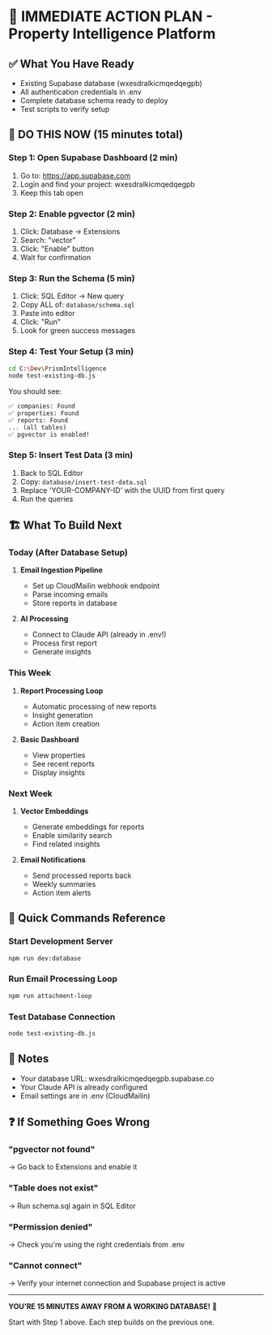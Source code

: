 # 🎯 IMMEDIATE ACTION PLAN - Property Intelligence Platform

## ✅ What You Have Ready
- Existing Supabase database (wxesdralkicmqedqegpb)
- All authentication credentials in .env
- Complete database schema ready to deploy
- Test scripts to verify setup

## 🚀 DO THIS NOW (15 minutes total)

### Step 1: Open Supabase Dashboard (2 min)
1. Go to: https://app.supabase.com
2. Login and find your project: wxesdralkicmqedqegpb
3. Keep this tab open

### Step 2: Enable pgvector (2 min)
1. Click: Database → Extensions
2. Search: "vector"
3. Click: "Enable" button
4. Wait for confirmation

### Step 3: Run the Schema (5 min)
1. Click: SQL Editor → New query
2. Copy ALL of: `database/schema.sql`
3. Paste into editor
4. Click: "Run" 
5. Look for green success messages

### Step 4: Test Your Setup (3 min)
```bash
cd C:\Dev\PrismIntelligence
node test-existing-db.js
```

You should see:
```
✅ companies: Found
✅ properties: Found
✅ reports: Found
... (all tables)
✅ pgvector is enabled!
```

### Step 5: Insert Test Data (3 min)
1. Back to SQL Editor
2. Copy: `database/insert-test-data.sql`
3. Replace 'YOUR-COMPANY-ID' with the UUID from first query
4. Run the queries

## 🏗️ What To Build Next

### Today (After Database Setup)
1. **Email Ingestion Pipeline**
   - Set up CloudMailin webhook endpoint
   - Parse incoming emails
   - Store reports in database

2. **AI Processing**
   - Connect to Claude API (already in .env!)
   - Process first report
   - Generate insights

### This Week
1. **Report Processing Loop**
   - Automatic processing of new reports
   - Insight generation
   - Action item creation

2. **Basic Dashboard**
   - View properties
   - See recent reports
   - Display insights

### Next Week
1. **Vector Embeddings**
   - Generate embeddings for reports
   - Enable similarity search
   - Find related insights

2. **Email Notifications**
   - Send processed reports back
   - Weekly summaries
   - Action item alerts

## 🔧 Quick Commands Reference

### Start Development Server
```bash
npm run dev:database
```

### Run Email Processing Loop
```bash
npm run attachment-loop
```

### Test Database Connection
```bash
node test-existing-db.js
```

## 📝 Notes
- Your database URL: wxesdralkicmqedqegpb.supabase.co
- Your Claude API is already configured
- Email settings are in .env (CloudMailin)

## ❓ If Something Goes Wrong

### "pgvector not found"
→ Go back to Extensions and enable it

### "Table does not exist"
→ Run schema.sql again in SQL Editor

### "Permission denied"
→ Check you're using the right credentials from .env

### "Cannot connect"
→ Verify your internet connection and Supabase project is active

---

**YOU'RE 15 MINUTES AWAY FROM A WORKING DATABASE!** 🚀

Start with Step 1 above. Each step builds on the previous one.